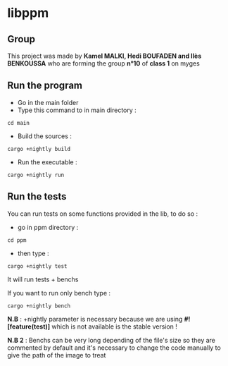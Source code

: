 # libppm

## Group
This project was made by **Kamel MALKI, Hedi BOUFADEN and Ilès BENKOUSSA**
 who are forming the group **n°10** of **class 1** on myges

## Run the program
- Go in the main folder
- Type this command to in main directory :
```
cd main
```
- Build the sources :
```
cargo +nightly build
```
- Run the executable :
```
cargo +nightly run
```

## Run the tests
 You can run tests on some functions provided in the lib, to do so :
 - go in ppm directory :
 ```
 cd ppm

```
- then type :
 ```
cargo +nightly test
```
It will run tests + benchs

If you want to run only bench type :

 ```
cargo +nightly bench
```
**N.B** : +nightly parameter is necessary because we are using **#![feature(test)]** which is not available is the stable version !

**N.B 2** : Benchs can be very long depending of the file's size so they are commented by default and it's necessary to change the code manually to give the path of the image to treat